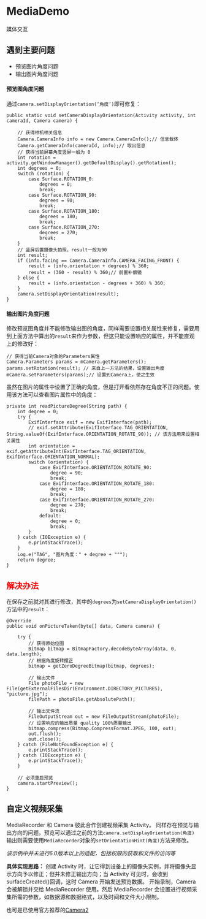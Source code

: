 # MediaDemo
媒体交互

## 遇到主要问题

* 预览图片角度问题
* 输出图片角度问题

#### 预览图角度问题

通过`camera.setDisplayOrientation(‘角度’)`即可修复：

```
public static void setCameraDisplayOrientation(Activity activity, int cameraId, Camera camera) {

    // 获得相机相关信息
    Camera.CameraInfo info = new Camera.CameraInfo();// 信息载体
    Camera.getCameraInfo(cameraId, info);// 取出信息
    // 获得当前屏幕角度竖屏一般为 0
    int rotation = activity.getWindowManager().getDefaultDisplay().getRotation();
    int degrees = 0;
    switch (rotation) {
        case Surface.ROTATION_0:
            degrees = 0;
            break;
        case Surface.ROTATION_90:
            degrees = 90;
            break;
        case Surface.ROTATION_180:
            degrees = 180;
            break;
        case Surface.ROTATION_270:
            degrees = 270;
            break;
    }
    // 竖屏后置摄像头拍照，result一般为90
    int result;
    if (info.facing == Camera.CameraInfo.CAMERA_FACING_FRONT) {
        result = (info.orientation + degrees) % 360;
        result = (360 - result) % 360;// 前置补偿镜
    } else {
        result = (info.orientation - degrees + 360) % 360;
    }
    camera.setDisplayOrientation(result);
}
```

#### 输出图片角度问题

修改预览图角度并不能修改输出图的角度，同样需要设置相关属性来修复，需要用到上面方法中算出的`result`来作为参数，但这只能设置响应的属性，并不能直观上的修改好：

```
// 获得当前Camera对象的Parameters属性
Camera.Parameters params = mCamera.getParameters();
params.setRotation(result); // 来自上一方法的结果，设置输出角度
mCamera.setParameters(params);// 设置到Camera上，使之生效
```

虽然在图片的属性中设置了正确的角度，但是打开看依然存在角度不正的问题。使用该方法可以查看图片属性中的角度：

```
private int readPictureDegree(String path) {
    int degree = 0;
    try {
        ExifInterface exif = new ExifInterface(path);
        // exif.setAttribute(ExifInterface.TAG_ORIENTATION, String.valueOf(ExifInterface.ORIENTATION_ROTATE_90)); // 该方法用来设置相关属性
        int orientation = exif.getAttributeInt(ExifInterface.TAG_ORIENTATION, ExifInterface.ORIENTATION_NORMAL);
        switch (orientation) {
            case ExifInterface.ORIENTATION_ROTATE_90:
                degree = 90;
                break;
            case ExifInterface.ORIENTATION_ROTATE_180:
                degree = 180;
                break;
            case ExifInterface.ORIENTATION_ROTATE_270:
                degree = 270;
                break;
            default:
                degree = 0;
                break;
        }
    } catch (IOException e) {
        e.printStackTrace();
    }
    Log.e("TAG", "图片角度：" + degree + "°");
    return degree;
}
```

<font color=red>解决办法</font>
-------
在保存之前就对其进行修改，其中的`degrees`为`setCameraDisplayOrientation()`方法中的`result`：

```
@Override
public void onPictureTaken(byte[] data, Camera camera) {

    try {
        // 获得原始位图
        Bitmap bitmap = BitmapFactory.decodeByteArray(data, 0, data.length);
        // 根据角度旋转摆正
        bitmap = getZeroDegreeBitmap(bitmap, degrees);

        // 输出文件
        File photoFile = new File(getExternalFilesDir(Environment.DIRECTORY_PICTURES), "picture.jpg");
        filePath = photoFile.getAbsolutePath();

        // 输出文件流
        FileOutputStream out = new FileOutputStream(photoFile);
        // 设置响应的输出质量 quality 100%质量输出
        bitmap.compress(Bitmap.CompressFormat.JPEG, 100, out);
        out.flush();
        out.close();
    } catch (FileNotFoundException e) {
        e.printStackTrace();
    } catch (IOException e) {
        e.printStackTrace();
    }

    // 必须重启预览
    camera.startPreview();
}
```


## 自定义视频采集

MediaRecorder 和 Camera 彼此合作创建视频采集 Activity。
同样存在预览与输出方向的问题，预览可以通过之前的方法`camera.setDisplayOrientation(角度)`输出则需要使用`MediaRecorder`对象的`setOrientationHint(角度)`方法来修改。

_该示例中并未进行6.0版本以上的适配，包括权限的获取和文件的访问等_

**具体实现思路：**
创建 Activity 时，让它得到设备上的摄像头实例，并将摄像头显示方向予以修正；但并未修正输出方向；当 Activity 可见时，会收到 surfaceCreated()回调，这时 Camera 开始发送预览数据。
开始录制，Camera 会被解锁并交给 MediaRecorder 使用。然后 MediaRecorder 会设置进行视频采集所需的参数，如数据源和数据格式，以及时间和文件大小限制。

也可是已使用官方推荐的[Camera2](https://github.com/googlesamples/android-Camera2Video/#readme)

